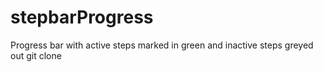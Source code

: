 # stepbarProgress
Progress bar with active steps marked in green and inactive steps greyed out
git clone 
